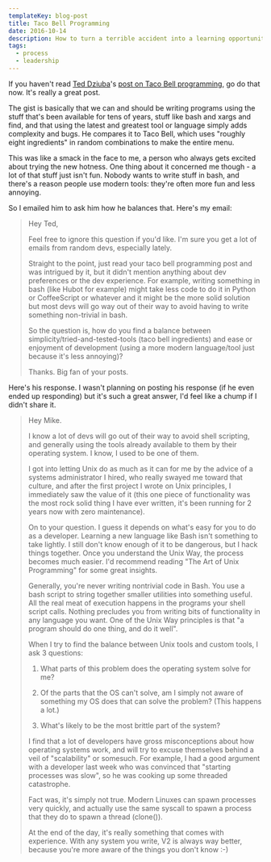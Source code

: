 ```yaml
---
templateKey: blog-post
title: Taco Bell Programming
date: 2016-10-14
description: How to turn a terrible accident into a learning opportunity.
tags:
  - process
  - leadership
---
```


If you haven't read [Ted Dziuba](http://teddziuba.com/)'s [post on Taco Bell programming](http://teddziuba.com/2010/10/taco-bell-programming.html), go do that now. It's really a great post.

The gist is basically that we can and should be writing programs using the stuff that's been available for tens of years, stuff like bash and xargs and find, and that using the latest and greatest tool or language simply adds complexity and bugs. He compares it to Taco Bell, which uses "roughly eight ingredients" in random combinations to make the entire menu.

This was like a smack in the face to me, a person who always gets excited about trying the new hotness. One thing about it concerned me though - a lot of that stuff just isn't fun. Nobody wants to write stuff in bash, and there's a reason people use modern tools: they're often more fun and less annoying.

So I emailed him to ask him how he balances that. Here's my email:

> Hey Ted,
> 
> Feel free to ignore this question if you'd like. I'm sure you get a lot of emails from random devs, especially lately.
> 
> Straight to the point, just read your taco bell programming post and was intrigued by it, but it didn't mention anything about dev preferences or the dev experience. For example, writing something in bash (like Hubot for example) might take less code to do it in Python or CoffeeScript or whatever and it might be the more solid solution but most devs will go way out of their way to avoid having to write something non-trivial in bash.
> 
> So the question is, how do you find a balance between simplicity/tried-and-tested-tools (taco bell ingredients) and ease or enjoyment of development (using a more modern language/tool just because it's less annoying)?
> 
> Thanks. Big fan of your posts.

Here's his response. I wasn't planning on posting his response (if he even ended up responding) but it's such a great answer, I'd feel like a chump if I didn't share it.

> Hey Mike.
> 
> I know a lot of devs will go out of their way to avoid shell scripting, and generally using the tools already available to them by their operating system. I know, I used to be one of them.
> 
> I got into letting Unix do as much as it can for me by the advice of a systems administrator I hired, who really swayed me toward that culture, and after the first project I wrote on Unix principles, I immediately saw the value of it (this one piece of functionality was the most rock solid thing I have ever written, it's been running for 2 years now with zero maintenance).
> 
> On to your question. I guess it depends on what's easy for you to do as a developer. Learning a new language like Bash isn't something to take lightly. I still don't know enough of it to be dangerous, but I hack things together. Once you understand the Unix Way, the process becomes much easier. I'd recommend reading "The Art of Unix Programming" for some great insights.
> 
> Generally, you're never writing nontrivial code in Bash. You use a bash script to string together smaller utilities into something useful. All the real meat of execution happens in the programs your shell script calls. Nothing precludes you from writing bits of functionality in any language you want. One of the Unix Way principles is that "a program should do one thing, and do it well".
> 
> When I try to find the balance between Unix tools and custom tools, I ask 3 questions:
> 
> 1) What parts of this problem does the operating system solve for me?
> 
> 2) Of the parts that the OS can't solve, am I simply not aware of something my OS does that can solve the problem? (This happens a lot.)
> 
> 3) What's likely to be the most brittle part of the system?
> 
> I find that a lot of developers have gross misconceptions about how operating systems work, and will try to excuse themselves behind a veil of "scalability" or somesuch. For example, I had a good argument with a developer last week who was convinced that "starting processes was slow", so he was cooking up some threaded catastrophe.
> 
> Fact was, it's simply not true. Modern Linuxes can spawn processes very quickly, and actually use the same syscall to spawn a process that they do to spawn a thread (clone()).
> 
> At the end of the day, it's really something that comes with experience. With any system you write, V2 is always way better, because you're more aware of the things you don't know :-)